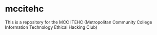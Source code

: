 # mccitehc
This is a repository for the MCC ITEHC (Metropolitan Community College Information Technology Ethical Hacking Club)
